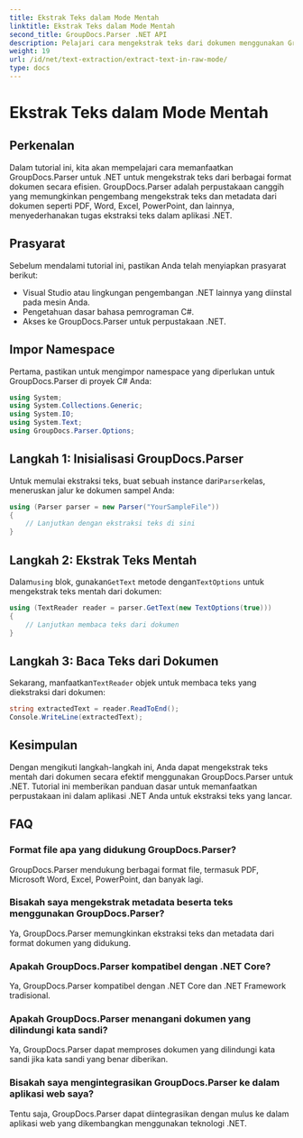 ```yaml
---
title: Ekstrak Teks dalam Mode Mentah
linktitle: Ekstrak Teks dalam Mode Mentah
second_title: GroupDocs.Parser .NET API
description: Pelajari cara mengekstrak teks dari dokumen menggunakan GroupDocs.Parser untuk .NET. Ekstraksi teks yang mudah, efisien, dan lancar dalam aplikasi .NET Anda.
weight: 19
url: /id/net/text-extraction/extract-text-in-raw-mode/
type: docs
---
```

# Ekstrak Teks dalam Mode Mentah

## Perkenalan
Dalam tutorial ini, kita akan mempelajari cara memanfaatkan GroupDocs.Parser untuk .NET untuk mengekstrak teks dari berbagai format dokumen secara efisien. GroupDocs.Parser adalah perpustakaan canggih yang memungkinkan pengembang mengekstrak teks dan metadata dari dokumen seperti PDF, Word, Excel, PowerPoint, dan lainnya, menyederhanakan tugas ekstraksi teks dalam aplikasi .NET.
## Prasyarat
Sebelum mendalami tutorial ini, pastikan Anda telah menyiapkan prasyarat berikut:
- Visual Studio atau lingkungan pengembangan .NET lainnya yang diinstal pada mesin Anda.
- Pengetahuan dasar bahasa pemrograman C#.
- Akses ke GroupDocs.Parser untuk perpustakaan .NET.

## Impor Namespace
Pertama, pastikan untuk mengimpor namespace yang diperlukan untuk GroupDocs.Parser di proyek C# Anda:
```csharp
using System;
using System.Collections.Generic;
using System.IO;
using System.Text;
using GroupDocs.Parser.Options;
```
## Langkah 1: Inisialisasi GroupDocs.Parser
 Untuk memulai ekstraksi teks, buat sebuah instance dari`Parser`kelas, meneruskan jalur ke dokumen sampel Anda:
```csharp
using (Parser parser = new Parser("YourSampleFile"))
{
    // Lanjutkan dengan ekstraksi teks di sini
}
```
## Langkah 2: Ekstrak Teks Mentah
 Dalam`using` blok, gunakan`GetText` metode dengan`TextOptions` untuk mengekstrak teks mentah dari dokumen:
```csharp
using (TextReader reader = parser.GetText(new TextOptions(true)))
{
    // Lanjutkan membaca teks dari dokumen
}
```
## Langkah 3: Baca Teks dari Dokumen
 Sekarang, manfaatkan`TextReader` objek untuk membaca teks yang diekstraksi dari dokumen:
```csharp
string extractedText = reader.ReadToEnd();
Console.WriteLine(extractedText);
```

## Kesimpulan
Dengan mengikuti langkah-langkah ini, Anda dapat mengekstrak teks mentah dari dokumen secara efektif menggunakan GroupDocs.Parser untuk .NET. Tutorial ini memberikan panduan dasar untuk memanfaatkan perpustakaan ini dalam aplikasi .NET Anda untuk ekstraksi teks yang lancar.

## FAQ
### Format file apa yang didukung GroupDocs.Parser?
GroupDocs.Parser mendukung berbagai format file, termasuk PDF, Microsoft Word, Excel, PowerPoint, dan banyak lagi.
### Bisakah saya mengekstrak metadata beserta teks menggunakan GroupDocs.Parser?
Ya, GroupDocs.Parser memungkinkan ekstraksi teks dan metadata dari format dokumen yang didukung.
### Apakah GroupDocs.Parser kompatibel dengan .NET Core?
Ya, GroupDocs.Parser kompatibel dengan .NET Core dan .NET Framework tradisional.
### Apakah GroupDocs.Parser menangani dokumen yang dilindungi kata sandi?
Ya, GroupDocs.Parser dapat memproses dokumen yang dilindungi kata sandi jika kata sandi yang benar diberikan.
### Bisakah saya mengintegrasikan GroupDocs.Parser ke dalam aplikasi web saya?
Tentu saja, GroupDocs.Parser dapat diintegrasikan dengan mulus ke dalam aplikasi web yang dikembangkan menggunakan teknologi .NET.